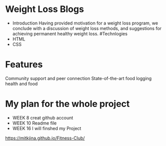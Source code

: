 # Weight Loss Blogs

* Introduction
Having provided motivation for a weight loss program, we conclude with a discussion of weight loss methods, and suggestions for achieving permanent healthy weight loss. 
#Technlogies
* HTML
* CSS

# Features
Community support and peer connection
State-of-the-art food logging
health and food 

# My plan for the whole project

* WEEK 8 creat github account
* WEEK 10 Readme file
* WEEK 16 I will finshed my Project


https://mitkjina.github.io/Fitness-Club/

